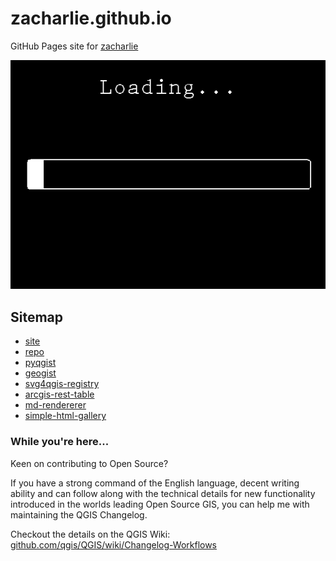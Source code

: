 # zacharlie.github.io

GitHub Pages site for [zacharlie](https://github.com/zacharlie)

![Loading](10-Seconds-Loading.gif)

## Sitemap

* [site](https://zacharlie.github.io)
* [repo](https://github.com/zacharlie/zacharlie.github.io)
* [pyqgist](https://zacharlie.github.io/pyqgist/)
* [geogist](https://zacharlie.github.io/geogist/)
* [svg4qgis-registry](svg4qgis-registry)
* [arcgis-rest-table](arcgis-rest-table)
* [md-rendererer](md-rendererer)
* [simple-html-gallery](simple-html-gallery)

### While you're here...

Keen on contributing to Open Source?

If you have a strong command of the English language, decent writing ability and can follow along with the technical details for new functionality introduced in the worlds leading Open Source GIS, you can help me with maintaining the QGIS Changelog.

Checkout the details on the QGIS Wiki: [github.com/qgis/QGIS/wiki/Changelog-Workflows](https://github.com/qgis/QGIS/wiki/Changelog-Workflows#conventions-for-changelog-entries)
